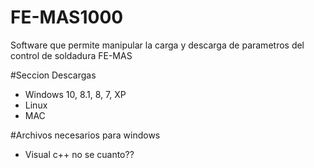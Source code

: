 # FE-MAS1000
Software que permite manipular la carga y descarga de parametros del control de soldadura FE-MAS

#Seccion Descargas

- Windows 10, 8.1, 8, 7, XP
- Linux
- MAC

#Archivos necesarios para windows

- Visual c++ no se cuanto??


